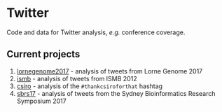 # Twitter
Code and data for Twitter analysis, _e.g._ conference coverage.

## Current projects
1. [lornegenome2017](https://github.com/neilfws/Twitter/tree/master/lornegenome2017) - analysis of tweets from Lorne Genome 2017
1. [ismb](https://github.com/neilfws/Twitter/tree/master/ismb) - analysis of tweets from ISMB 2012
1. [csiro](https://github.com/neilfws/Twitter/tree/master/csiro) - analysis of the `#thankcsiroforthat` hashtag
1. [sbrs17](https://github.com/neilfws/Twitter/tree/master/sbrs2017) - analysis of tweets from the Sydney Bioinformatics Research Symposium 2017
